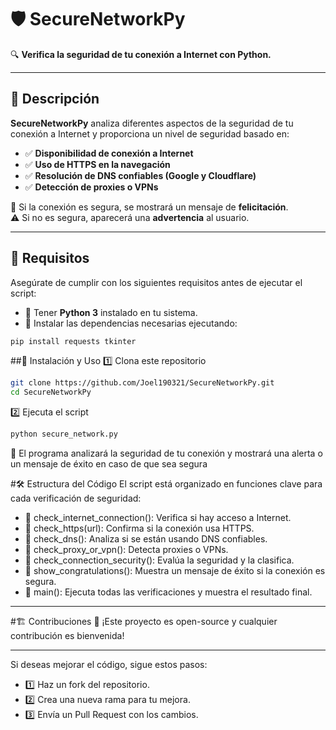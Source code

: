 # 🛡️ SecureNetworkPy  
🔍 **Verifica la seguridad de tu conexión a Internet con Python.**  

---

## 📌 Descripción  
**SecureNetworkPy** analiza diferentes aspectos de la seguridad de tu conexión a Internet y proporciona un nivel de seguridad basado en:  

- ✅ **Disponibilidad de conexión a Internet**  
- ✅ **Uso de HTTPS en la navegación**  
- ✅ **Resolución de DNS confiables (Google y Cloudflare)**  
- ✅ **Detección de proxies o VPNs**  

📢 Si la conexión es segura, se mostrará un mensaje de **felicitación**.  
⚠️ Si no es segura, aparecerá una **advertencia** al usuario.  

---

## 🚀 Requisitos  
Asegúrate de cumplir con los siguientes requisitos antes de ejecutar el script:  

- 🔹 Tener **Python 3** instalado en tu sistema.  
- 🔹 Instalar las dependencias necesarias ejecutando:  

```bash
pip install requests tkinter
```

##🔧 Instalación y Uso
1️⃣ Clona este repositorio

```bash
git clone https://github.com/Joel190321/SecureNetworkPy.git
cd SecureNetworkPy
```

2️⃣ Ejecuta el script
```bash
python secure_network.py
```

📌 El programa analizará la seguridad de tu conexión y mostrará una alerta o un mensaje de éxito en caso de que sea segura


#🛠️ Estructura del Código
El script está organizado en funciones clave para cada verificación de seguridad:

- 🔹 check_internet_connection(): Verifica si hay acceso a Internet.
- 🔹 check_https(url): Confirma si la conexión usa HTTPS.
- 🔹 check_dns(): Analiza si se están usando DNS confiables.
- 🔹 check_proxy_or_vpn(): Detecta proxies o VPNs.
- 🔹 check_connection_security(): Evalúa la seguridad y la clasifica.
- 🔹 show_congratulations(): Muestra un mensaje de éxito si la conexión es segura.
- 🔹 main(): Ejecuta todas las verificaciones y muestra el resultado final.

---

#🏗️ Contribuciones
🚀 ¡Este proyecto es open-source y cualquier contribución es bienvenida!

---

Si deseas mejorar el código, sigue estos pasos:
- 1️⃣ Haz un fork del repositorio.
- 2️⃣ Crea una nueva rama para tu mejora.
- 3️⃣ Envía un Pull Request con los cambios.

